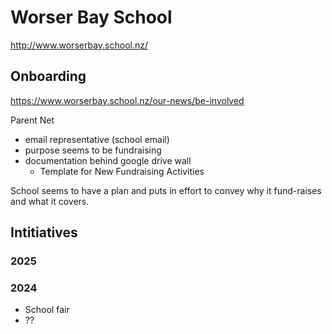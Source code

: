# Worser Bay School

http://www.worserbay.school.nz/

## Onboarding

https://www.worserbay.school.nz/our-news/be-involved

Parent Net
  - email representative (school email)
  - purpose seems to be fundraising
  - documentation behind google drive wall
    - Template for New Fundraising Activities

School seems to have a plan and puts in effort to convey why it fund-raises and what it covers.


## Intitiatives

### 2025



### 2024

- School fair
- ??
